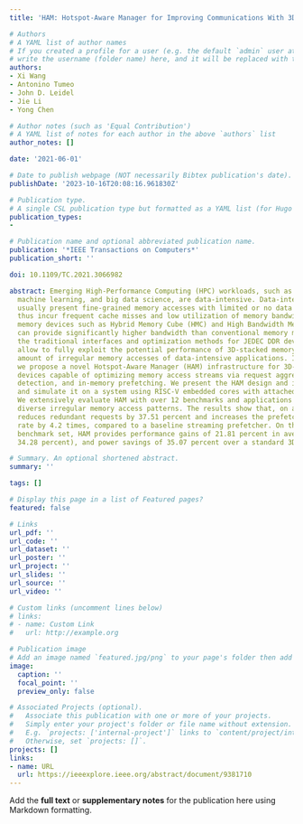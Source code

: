 ```yaml
---
title: 'HAM: Hotspot-Aware Manager for Improving Communications With 3D-Stacked Memory'

# Authors
# A YAML list of author names
# If you created a profile for a user (e.g. the default `admin` user at `content/authors/admin/`), 
# write the username (folder name) here, and it will be replaced with their full name and linked to their profile.
authors:
- Xi Wang
- Antonino Tumeo
- John D. Leidel
- Jie Li
- Yong Chen

# Author notes (such as 'Equal Contribution')
# A YAML list of notes for each author in the above `authors` list
author_notes: []

date: '2021-06-01'

# Date to publish webpage (NOT necessarily Bibtex publication's date).
publishDate: '2023-10-16T20:08:16.961830Z'

# Publication type.
# A single CSL publication type but formatted as a YAML list (for Hugo requirements).
publication_types:
- 

# Publication name and optional abbreviated publication name.
publication: '*IEEE Transactions on Computers*'
publication_short: ''

doi: 10.1109/TC.2021.3066982

abstract: Emerging High-Performance Computing (HPC) workloads, such as graph analytics,
  machine learning, and big data science, are data-intensive. Data-intensive workloads
  usually present fine-grained memory accesses with limited or no data locality, and
  thus incur frequent cache misses and low utilization of memory bandwidth. 3D-stacked
  memory devices such as Hybrid Memory Cube (HMC) and High Bandwidth Memory (HBM)
  can provide significantly higher bandwidth than conventional memory modules. However,
  the traditional interfaces and optimization methods for JEDEC DDR devices do not
  allow to fully exploit the potential performance of 3D-stacked memory with the massive
  amount of irregular memory accesses of data-intensive applications. In this article,
  we propose a novel Hotspot-Aware Manager (HAM) infrastructure for 3D-stacked memory
  devices capable of optimizing memory access streams via request aggregation, hotspot
  detection, and in-memory prefetching. We present the HAM design and implementation,
  and simulate it on a system using RISC-V embedded cores with attached HMC devices.
  We extensively evaluate HAM with over 12 benchmarks and applications representing
  diverse irregular memory access patterns. The results show that, on average, HAM
  reduces redundant requests by 37.51 percent and increases the prefetch buffer hit
  rate by 4.2 times, compared to a baseline streaming prefetcher. On the selected
  benchmark set, HAM provides performance gains of 21.81 percent in average (up to
  34.28 percent), and power savings of 35.07 percent over a standard 3D-stacked memory.

# Summary. An optional shortened abstract.
summary: ''

tags: []

# Display this page in a list of Featured pages?
featured: false

# Links
url_pdf: ''
url_code: ''
url_dataset: ''
url_poster: ''
url_project: ''
url_slides: ''
url_source: ''
url_video: ''

# Custom links (uncomment lines below)
# links:
# - name: Custom Link
#   url: http://example.org

# Publication image
# Add an image named `featured.jpg/png` to your page's folder then add a caption below.
image:
  caption: ''
  focal_point: ''
  preview_only: false

# Associated Projects (optional).
#   Associate this publication with one or more of your projects.
#   Simply enter your project's folder or file name without extension.
#   E.g. `projects: ['internal-project']` links to `content/project/internal-project/index.md`.
#   Otherwise, set `projects: []`.
projects: []
links:
- name: URL
  url: https://ieeexplore.ieee.org/abstract/document/9381710
---
```


Add the **full text** or **supplementary notes** for the publication here using Markdown formatting.
